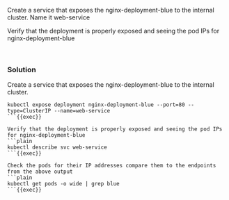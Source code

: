 Create a service that exposes the nginx-deployment-blue to the internal cluster. Name it web-service

Verify that the deployment is properly exposed and seeing the pod IPs for nginx-deployment-blue



<br>

### Solution
Create a service that exposes the nginx-deployment-blue to the internal cluster.

```plain 
kubectl expose deployment nginx-deployment-blue --port=80 --type=ClusterIP --name=web-service
```{{exec}}

Verify that the deployment is properly exposed and seeing the pod IPs for nginx-deployment-blue
```plain
kubectl describe svc web-service
```{{exec}}

Check the pods for their IP addresses compare them to the endpoints from the above output
```plain
kubectl get pods -o wide | grep blue
```{{exec}}


